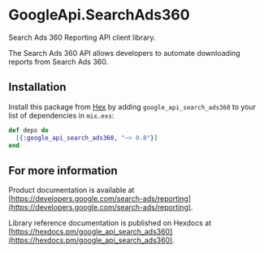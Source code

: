# GoogleApi.SearchAds360

Search Ads 360 Reporting API client library.

The Search Ads 360 API allows developers to automate downloading reports from Search Ads 360.

## Installation

Install this package from [Hex](https://hex.pm) by adding
`google_api_search_ads360` to your list of dependencies in `mix.exs`:

```elixir
def deps do
  [{:google_api_search_ads360, "~> 0.8"}]
end
```

## For more information

Product documentation is available at [https://developers.google.com/search-ads/reporting](https://developers.google.com/search-ads/reporting).

Library reference documentation is published on Hexdocs at
[https://hexdocs.pm/google_api_search_ads360](https://hexdocs.pm/google_api_search_ads360).
